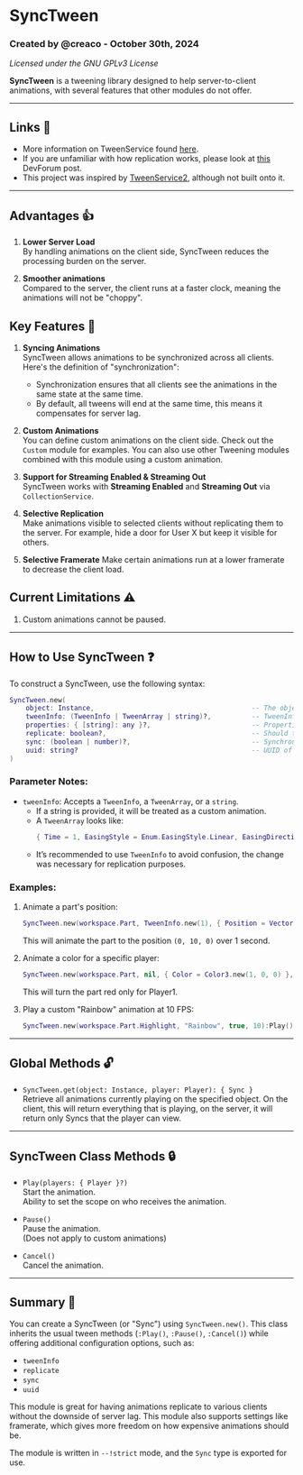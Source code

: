 # SyncTween

### Created by @creaco - October 30th, 2024  
*Licensed under the GNU GPLv3 License*

**SyncTween** is a tweening library designed to help server-to-client animations, with several features that other modules do not offer.

---

## Links 🔗
- More information on TweenService found [here](https://create.roblox.com/docs/reference/engine/classes/TweenService).
- If you are unfamiliar with how replication works, please look at [this](https://devforum.roblox.com/t/client-replication-101-the-guide-to-replicating-effects-to-clients) DevForum post.
- This project was inspired by [TweenService2](https://github.com/Steadyon/TweenServiceV2), although not built onto it.

---

## Advantages 👍
1. **Lower Server Load**  
   By handling animations on the client side, SyncTween reduces the processing burden on the server.

2. **Smoother animations**  
    Compared to the server, the client runs at a faster clock, meaning the animations will not be "choppy".
    
## Key Features 🔑
1. **Syncing Animations**  
   SyncTween allows animations to be synchronized across all clients. Here's the definition of "synchronization":
   - Synchronization ensures that all clients see the animations in the same state at the same time.
   - By default, all tweens will end at the same time, this means it compensates for server lag.

2. **Custom Animations**  
   You can define custom animations on the client side. Check out the `Custom` module for examples.
   You can also use other Tweening modules combined with this module using a custom animation.

3. **Support for Streaming Enabled & Streaming Out**  
   SyncTween works with **Streaming Enabled** and **Streaming Out** via `CollectionService`.

4. **Selective Replication**  
   Make animations visible to selected clients without replicating them to the server. For example, hide a door for User X but keep it visible for others.

5. **Selective Framerate**
   Make certain animations run at a lower framerate to decrease the client load.

## Current Limitations ⚠️
1. Custom animations cannot be paused.

---

## How to Use SyncTween ❓

To construct a SyncTween, use the following syntax:

```lua
SyncTween.new(
    object: Instance,                                       -- The object you want to animate.
    tweenInfo: (TweenInfo | TweenArray | string)?,          -- TweenInfo of the animation.
    properties: { [string]: any }?,                         -- Properties you want to animate.
    replicate: boolean?,                                    -- Should the animation be replicated to the server?
    sync: (boolean | number)?,                              -- Synchronize all clients / set framerate.
    uuid: string?                                           -- UUID of the animation (optional).
)
```

### Parameter Notes:
- `tweenInfo`: Accepts a `TweenInfo`, a `TweenArray`, or a `string`.
  - If a string is provided, it will be treated as a custom animation.
  - A `TweenArray` looks like:  
    ```lua
    { Time = 1, EasingStyle = Enum.EasingStyle.Linear, EasingDirection = Enum.EasingDirection.InOut }
    ```
  - It’s recommended to use `TweenInfo` to avoid confusion, the change was necessary for replication purposes.

### Examples:
1. Animate a part's position:
    ```lua
    SyncTween.new(workspace.Part, TweenInfo.new(1), { Position = Vector3.new(0, 10, 0) }):Play()
    ```
    This will animate the part to the position `(0, 10, 0)` over 1 second.

2. Animate a color for a specific player:
    ```lua
    SyncTween.new(workspace.Part, nil, { Color = Color3.new(1, 0, 0) }, false):Play({Player1})
    ```
    This will turn the part red only for Player1.

3. Play a custom "Rainbow" animation at 10 FPS:
    ```lua
    SyncTween.new(workspace.Part.Highlight, "Rainbow", true, 10):Play()
    ```

---

## Global Methods 🔓
- `SyncTween.get(object: Instance, player: Player): { Sync }`  
  Retrieve all animations currently playing on the specified object.
  On the client, this will return everything that is playing, on the server, it will return only Syncs that the player can view.

---

## SyncTween Class Methods 🔒
- `Play(players: { Player }?)`  
  Start the animation.  
  Ability to set the scope on who receives the animation.

- `Pause()`  
  Pause the animation.  
  (Does not apply to custom animations)

- `Cancel()`  
  Cancel the animation.

---

## Summary 💬
You can create a SyncTween (or "Sync") using `SyncTween.new()`. This class inherits the usual tween methods (`:Play()`, `:Pause()`, `:Cancel()`) while offering additional configuration options, such as:
- `tweenInfo`
- `replicate`
- `sync`
- `uuid`

This module is great for having animations replicate to various clients without the downside of server lag.
This module also supports settings like framerate, which gives more freedom on how expensive animations should be.

The module is written in `--!strict` mode, and the `Sync` type is exported for use.